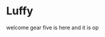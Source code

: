 # Luffy
welcome
gear five is here and it is op 
 
 
 
 
  
         
      
      
           
        
        
 
 
